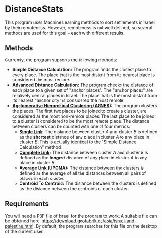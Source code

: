 # DistanceStats
This program uses Machine Learning methods to sort settlements in Israel by their remoteness. However, remoteness is not well defined, so several methods are used for this goal – each with different results.

## Methods
Currently, the program supports the following methods:
* **Simple Distance Calculation:** The program finds the closest place to every place. The place that is the most distant from its nearest place is considered the most remote.
* **Advanced Distance Calculation:** The program checks the distance of each place to a given set of "anchor places". The "anchor places" are relatively central places in Israel. The place that is the most distant from its nearest "anchor city" is considered the most remote.
* **[Agglomerative Hierarchical Clustering (AGNES)](https://en.wikipedia.org/wiki/Hierarchical_clustering):** The program clusters the places. The first two places to be joined to create a cluster, are considered as the most non-remote places. The last place to be joined to a cluster is considered to be the most remote place. The distance between clusters can be counted with one of four metrics:
  * **[Single Link](https://en.wikipedia.org/wiki/Single-linkage_clustering)**: The distance between cluster *A* and cluster *B* is defined as the **shortest** distance of any place in cluster *A* to any place in cluster *B*. This is actually identical to the "Simple Distance Calculation" method.
  * **[Complete Link](https://en.wikipedia.org/wiki/Complete-linkage_clustering):** The distance between cluster *A* and cluster *B* is defined as the **longest** distance of any place in cluster *A* to any place in cluster *B*.
  * **[Average Link (UPGMA)](https://en.wikipedia.org/wiki/UPGMA):** The distance between the clusters is defined as the average of all the distances between all pairs of places in each cluster.
  * **Centroid To Centroid:** The distance between the clusters is defined as the distance between the centroids of each cluster.

## Requirements
You will need a PBF file of Israel for the program to work. A suitable file can be obtained here: https://download.geofabrik.de/asia/israel-and-palestine.html. By default, the program searches for this file on the desktop of the current user.
